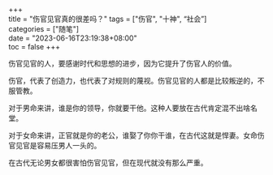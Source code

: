 +++  
title = "伤官见官真的很差吗？"
tags = ["伤官", "十神", “社会”]  
categories = ["随笔"]  
date = "2023-06-16T23:19:38+08:00"  
toc = false
+++


伤官见官的人，要感谢时代和思想的进步，因为它提升了伤官人的价值。

伤官，代表了创造力，也代表了对规则的蔑视。伤官见官的人都是比较叛逆的，不服管教。

对于男命来讲，谁是你的领导，你就要干他。这种人要放在古代肯定混不出啥名堂。

对于女命来讲，正官就是你的老公，谁娶了你你干谁，在古代这就是悍妻。女命伤官见官是容易压男人一头的。

在古代无论男女都很害怕伤官见官，但在现代就没有那么严重。